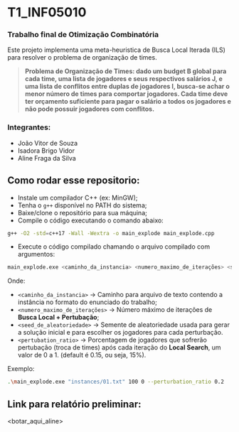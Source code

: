 # T1_INF05010
### Trabalho final de Otimização Combinatória
Este projeto implementa uma meta-heuristica de Busca Local Iterada (ILS) para resolver o problema de organização de times.
> **Problema de Organização de Times: dado um budget B global para cada time, uma lista de jogadores e seus respectivos salários J, e uma lista de conflitos entre duplas de jogadores I, busca-se achar o menor número de times para comportar jogadores. Cada time deve ter orçamento suficiente para pagar o salário a todos os jogadores e não pode possuir jogadores com conflitos.**

### Integrantes:
- João Vitor de Souza
- Isadora Brigo Vidor
- Aline Fraga da Silva

## Como rodar esse repositorio:
- Instale um compilador C++ (ex: MinGW);
- Tenha o `g++` disponível no PATH do sistema;
- Baixe/clone o repositório para sua máquina;
- Compile o código executando o comando abaixo:
```sh
g++ -O2 -std=c++17 -Wall -Wextra -o main_explode main_explode.cpp
```
- Execute o código compilado chamando o arquivo compilado com argumentos:
```sh
main_explode.exe <caminho_da_instancia> <numero_maximo_de_iterações> <seed_de_aleatoriedade> [--perturbation_ratio <pertubation_ratio>]
```
Onde:
- `<caminho_da_instancia>` -> Caminho para arquivo de texto contendo a instância no formato do enunciado do trabalho;
- `<numero_maximo_de_iterações>` -> Número máximo de iterações de **Busca Local + Pertubação**;
- `<seed_de_aleatoriedade>` -> Semente de aleatoriedade usada para gerar a solução inicial e para escolher os jogadores para cada perturbação.
- `<pertubation_ratio>` -> Porcentagem de jogadores que sofrerão pertubação (troca de times) após cada iteração do __Local Search__, um valor de 0 a 1. (default é 0.15, ou seja, 15%).

Exemplo:
```sh
.\main_explode.exe "instances/01.txt" 100 0 --perturbation_ratio 0.2
```

## Link para relatório preliminar:
<botar_aqui_aline>
